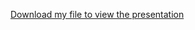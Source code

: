 [Download my file to view the presentation](https://drive.google.com/uc?export=download&id=1A0w5Eb2OUkH0GsTWdQw6vfDhn8yQHfw8)
